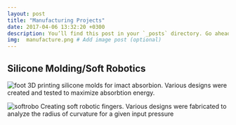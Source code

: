 ```yaml
---
layout: post
title: "Manufacturing Projects"
date: 2017-04-06 13:32:20 +0300
description: You’ll find this post in your `_posts` directory. Go ahead and edit it and re-build the site to see your changes. # Add post description (optional)
img:  manufacture.png # Add image post (optional)
---
```

## Silicone Molding/Soft Robotics
![foot]({{site.baseurl}}/assets/img/manufacture/foot.png)
3D printing silicone molds for imact absorbion. Various designs were created and tested to maximize absorbtion energy.

![softrobo]({{site.baseurl}}/assets/img/manufacture/softrobo.png)
Creating soft robotic fingers. Various designs were fabricated to analyze the radius of curvature for a given input pressure